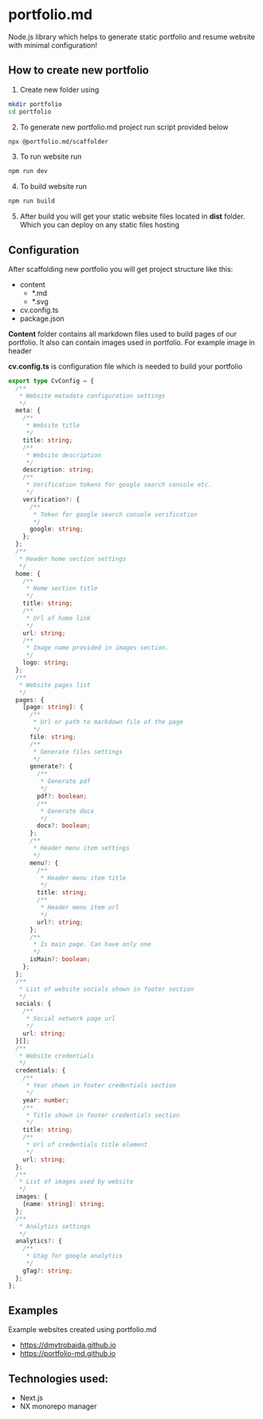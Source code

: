 # portfolio.md

Node.js library which helps to generate static portfolio and resume website with minimal configuration!

## How to create new portfolio

1. Create new folder using

```bash
mkdir portfolio
cd portfolio
```

2. To generate new portfolio.md project run script provided below

```bash
npx @portfolio.md/scaffolder
```

3. To run website run

```bash
npm run dev
```

4. To build website run

```bash
npm run build
```

5. After build you will get your static website files located in **dist** folder. Which you can deploy on any static files hosting

## Configuration

After scaffolding new portfolio you will get project structure like this:

- content
  - \*.md
  - \*.svg
- cv.config.ts
- package.json

**Content** folder contains all markdown files used to build pages of our portfolio. It also can contain images used in portfolio. For example image in header

**cv.config.ts** is configuration file which is needed to build your portfolio

```typescript
export type CvConfig = {
  /**
   * Website metadata configuration settings
   */
  meta: {
    /**
     * Website title
     */
    title: string;
    /**
     * Website description
     */
    description: string;
    /**
     * Verification tokens for google search console etc.
     */
    verification?: {
      /**
       * Token for google search console verification
       */
      google: string;
    };
  };
  /**
   * Header home section settings
   */
  home: {
    /**
     * Home section title
     */
    title: string;
    /**
     * Url of home link
     */
    url: string;
    /**
     * Image name provided in images section.
     */
    logo: string;
  };
  /**
   * Website pages list
   */
  pages: {
    [page: string]: {
      /**
       * Url or path to markdown file of the page
       */
      file: string;
      /**
       * Generate files settings
       */
      generate?: {
        /**
         * Generate pdf
         */
        pdf?: boolean;
        /**
         * Generate docx
         */
        docx?: boolean;
      };
      /**
       * Header menu item settings
       */
      menu?: {
        /**
         * Header menu item title
         */
        title: string;
        /**
         * Header menu item url
         */
        url?: string;
      };
      /**
       * Is main page. Can have only one
       */
      isMain?: boolean;
    };
  };
  /**
   * List of website socials shown in footer section
   */
  socials: {
    /**
     * Social network page url
     */
    url: string;
  }[];
  /**
   * Website credentials
   */
  credentials: {
    /**
     * Year shown in footer credentials section
     */
    year: number;
    /**
     * Title shown in footer credentials section
     */
    title: string;
    /**
     * Url of credentials title element
     */
    url: string;
  };
  /**
   * List of images used by website
   */
  images: {
    [name: string]: string;
  };
  /**
   * Analytics settings
   */
  analytics?: {
    /**
     * Gtag for google analytics
     */
    gTag?: string;
  };
};
```

## Examples

Example websites created using portfolio.md

- https://dmytrobaida.github.io
- https://portfolio-md.github.io

## Technologies used:

- Next.js
- NX monorepo manager
